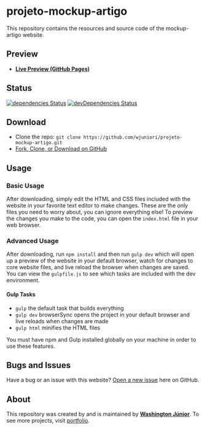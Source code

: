 # projeto-mockup-artigo

This repository contains the resources and source code of the mockup-artigo website.

## Preview

* **[Live Preview (GitHub Pages)](https://wjuniori.github.io/projeto-mockup-artigo/)**

## Status

[![dependencies Status](https://david-dm.org/wjuniori/projeto-mockup-artigo/status.svg)](https://david-dm.org/wjuniori/projeto-mockup-artigo)
[![devDependencies Status](https://david-dm.org/wjuniori/projeto-mockup-artigo/dev-status.svg)](https://david-dm.org/wjuniori/projeto-mockup-artigo?type=dev)

## Download

* Clone the repo: `git clone https://github.com/wjuniori/projeto-mockup-artigo.git`
* [Fork, Clone, or Download on GitHub](https://github.com/wjuniori/projeto-mockup-artigo)

## Usage

### Basic Usage

After downloading, simply edit the HTML and CSS files included with the website in your favorite text editor to make changes. These are the only files you need to worry about, you can ignore everything else! To preview the changes you make to the code, you can open the `index.html` file in your web browser.

### Advanced Usage

After downloading, run `npm install` and then run `gulp dev` which will open up a preview of the website in your default browser, watch for changes to core website files, and live reload the browser when changes are saved. You can view the `gulpfile.js` to see which tasks are included with the dev environment.

#### Gulp Tasks

- `gulp` the default task that builds everything
- `gulp dev` browserSync opens the project in your default browser and live reloads when changes are made
- `gulp html` minifies the HTML files

You must have npm and Gulp installed globally on your machine in order to use these features.

## Bugs and Issues

Have a bug or an issue with this website? [Open a new issue](https://github.com/wjuniori/projeto-mockup-artigo/issues) here on GitHub.

## About

This repository was created by and is maintained by **[Washington Júnior](https://github.com/wjuniori/)**. To see more projects, visit [portfolio](https://wjuniori.github.io/).
